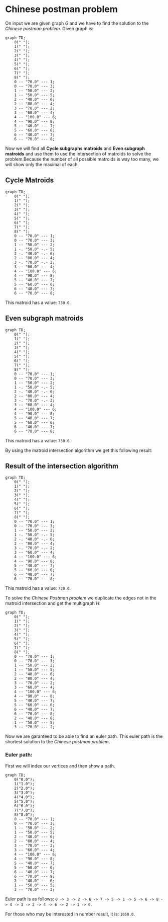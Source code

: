 # Chinese postman problem

On input we are given graph $G$ and we have to find the solution to the *Chinese postman problem*. Given graph is:

```mermaid
graph TD;
	0(" ");
	1(" ");
	2(" ");
	3(" ");
	4(" ");
	5(" ");
	6(" ");
	7(" ");
	8(" ");
	0 -- "70.0" --- 1;
	0 -- "70.0" --- 3;
	1 -- "50.0" --- 2;
	1 -- "50.0" --- 5;
	2 -- "40.0" --- 6;
	2 -- "80.0" --- 4;
	3 -- "70.0" --- 2;
	3 -- "60.0" --- 4;
	4 -- "100.0" --- 6;
	4 -- "90.0" --- 8;
	5 -- "40.0" --- 7;
	5 -- "60.0" --- 6;
	6 -- "40.0" --- 7;
	6 -- "70.0" --- 8;
```

Now we will find all **Cycle subgraphs matroids** and **Even subgraph matroids** and use them to use the intersection of matroids to solve the problem.Because the number of all possible matroids is way too many, we will show only the maximal of each.

## Cycle Matroids

```mermaid
graph TD;
	0(" ");
	1(" ");
	2(" ");
	3(" ");
	4(" ");
	5(" ");
	6(" ");
	7(" ");
	8(" ");
	0 -- "70.0" --- 1;
	0 -- "70.0" --- 3;
	1 -- "50.0" --- 2;
	1 -. "50.0" -.- 5;
	2 -. "40.0" -.- 6;
	2 -- "80.0" --- 4;
	3 -. "70.0" -.- 2;
	3 -- "60.0" --- 4;
	4 -- "100.0" --- 6;
	4 -- "90.0" --- 8;
	5 -- "40.0" --- 7;
	5 -- "60.0" --- 6;
	6 -- "40.0" --- 7;
	6 -- "70.0" --- 8;
```

This matroid has a value: `730.0`.

## Even subgraph matroids

```mermaid
graph TD;
	0(" ");
	1(" ");
	2(" ");
	3(" ");
	4(" ");
	5(" ");
	6(" ");
	7(" ");
	8(" ");
	0 -- "70.0" --- 1;
	0 -- "70.0" --- 3;
	1 -- "50.0" --- 2;
	1 -. "50.0" -.- 5;
	2 -. "40.0" -.- 6;
	2 -- "80.0" --- 4;
	3 -. "70.0" -.- 2;
	3 -- "60.0" --- 4;
	4 -- "100.0" --- 6;
	4 -- "90.0" --- 8;
	5 -- "40.0" --- 7;
	5 -- "60.0" --- 6;
	6 -- "40.0" --- 7;
	6 -- "70.0" --- 8;
```

This matroid has a value: `730.0`.

By using the matroid intersection algorithm we get this following result:

## Result of the intersection algorithm

```mermaid
graph TD;
	0(" ");
	1(" ");
	2(" ");
	3(" ");
	4(" ");
	5(" ");
	6(" ");
	7(" ");
	8(" ");
	0 -- "70.0" --- 1;
	0 -- "70.0" --- 3;
	1 -- "50.0" --- 2;
	1 -. "50.0" -.- 5;
	2 -. "40.0" -.- 6;
	2 -- "80.0" --- 4;
	3 -. "70.0" -.- 2;
	3 -- "60.0" --- 4;
	4 -- "100.0" --- 6;
	4 -- "90.0" --- 8;
	5 -- "40.0" --- 7;
	5 -- "60.0" --- 6;
	6 -- "40.0" --- 7;
	6 -- "70.0" --- 8;
```

This matroid has a value: `730.0`.

To solve the *Chinese Postman problem* we duplicate the edges not in the matroid intersection and get the multigraph $H$:

```mermaid
graph TD;
	0(" ");
	1(" ");
	2(" ");
	3(" ");
	4(" ");
	5(" ");
	6(" ");
	7(" ");
	8(" ");
	0 -- "70.0" --- 1;
	0 -- "70.0" --- 3;
	1 -- "50.0" --- 2;
	1 -- "50.0" --- 5;
	2 -- "40.0" --- 6;
	2 -- "80.0" --- 4;
	3 -- "70.0" --- 2;
	3 -- "60.0" --- 4;
	4 -- "100.0" --- 6;
	4 -- "90.0" --- 8;
	5 -- "40.0" --- 7;
	5 -- "60.0" --- 6;
	6 -- "40.0" --- 7;
	6 -- "70.0" --- 8;
	2 -- "40.0" --- 6;
	1 -- "50.0" --- 5;
	3 -- "70.0" --- 2;
```

Now we are garanteed to be able to find an euler path. This euler path is the shortest solution to the *Chinese postman problem*.

### Euler path: 

First we will index our vertices and then show a path.

```mermaid
graph TD;
	0("0.0");
	1("1.0");
	2("2.0");
	3("3.0");
	4("4.0");
	5("5.0");
	6("6.0");
	7("7.0");
	8("8.0");
	0 -- "70.0" --- 1;
	0 -- "70.0" --- 3;
	1 -- "50.0" --- 2;
	1 -- "50.0" --- 5;
	2 -- "40.0" --- 6;
	2 -- "80.0" --- 4;
	3 -- "70.0" --- 2;
	3 -- "60.0" --- 4;
	4 -- "100.0" --- 6;
	4 -- "90.0" --- 8;
	5 -- "40.0" --- 7;
	5 -- "60.0" --- 6;
	6 -- "40.0" --- 7;
	6 -- "70.0" --- 8;
	2 -- "40.0" --- 6;
	1 -- "50.0" --- 5;
	3 -- "70.0" --- 2;
```

Euler path is as follows: `0 -> 3 -> 2 -> 6 -> 7 -> 5 -> 1 -> 5 -> 6 -> 8 -> 4 -> 3 -> 2 -> 4 -> 6 -> 2 -> 1 -> 0`.

For those who may be interested in number result, it is: `1050.0`.
